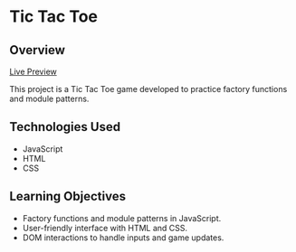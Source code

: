 # Tic Tac Toe

## Overview

[Live Preview](https://batoomer.github.io/web-dev-toy-projects/tic-tac-toe/index.html)

This project is a Tic Tac Toe game developed to practice factory functions and module patterns.

## Technologies Used

- JavaScript
- HTML
- CSS

## Learning Objectives

- Factory functions and module patterns in JavaScript.
- User-friendly interface with HTML and CSS.
- DOM interactions to handle inputs and game updates.